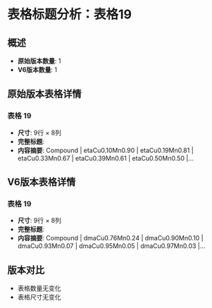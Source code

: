 # 表格标题分析：表格19

## 概述
- **原始版本数量**: 1
- **V6版本数量**: 1

## 原始版本表格详情

### 表格 19
- **尺寸**: 9行 × 8列
- **完整标题**: 
- **内容摘要**: Compound | etaCu0.10Mn0.90 | etaCu0.19Mn0.81 | etaCu0.33Mn0.67 | etaCu0.39Mn0.61 | etaCu0.50Mn0.50 |...

## V6版本表格详情

### 表格 19
- **尺寸**: 9行 × 8列
- **完整标题**: 
- **内容摘要**: Compound | dmaCu0.76Mn0.24 | dmaCu0.90Mn0.10 | dmaCu0.93Mn0.07 | dmaCu0.95Mn0.05 | dmaCu0.97Mn0.03 |...

## 版本对比

- 表格数量无变化
- 表格尺寸无变化
